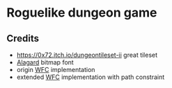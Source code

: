 # Roguelike dungeon game

## Credits

- https://0x72.itch.io/dungeontileset-ii great tileset
- [Alagard](https://www.dafont.com/alagard.font?fpp=200) bitmap font
- origin [WFC](https://github.com/mxgmn/WaveFunctionCollapse/) implementation
- extended [WFC](https://github.com/BorisTheBrave/DeBroglie/) implementation with path constraint  